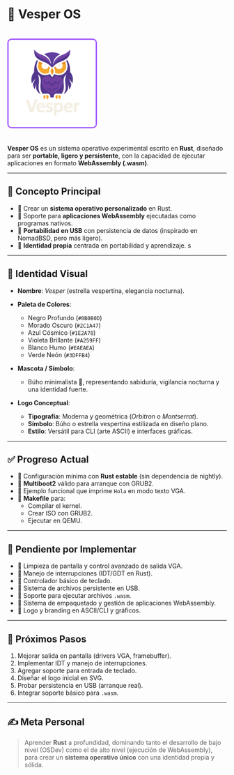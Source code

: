 # 🌌 Vesper OS

<img src="assets/vesper_pet_Nox.png" alt="Nox, el búho minimalista de Vesper OS" style="max-width: 200px; border: 3px solid #A259FF; border-radius: 10px; margin: 20px auto;" />

**Vesper OS** es un sistema operativo experimental escrito en **Rust**, diseñado para ser **portable, ligero y persistente**, con la capacidad de ejecutar aplicaciones en formato **WebAssembly (.wasm)**.

---

## 🚀 Concepto Principal

- 🦉 Crear un **sistema operativo personalizado** en Rust.
- 🦉 Soporte para **aplicaciones WebAssembly** ejecutadas como programas nativos.
- 🦉 **Portabilidad en USB** con persistencia de datos (inspirado en NomadBSD, pero más ligero).
- 🦉 **Identidad propia** centrada en portabilidad y aprendizaje.
s
---

## 🎨 Identidad Visual

- **Nombre**: <i>Vesper</i> (estrella vespertina, elegancia nocturna).
- **Paleta de Colores**:
    - Negro Profundo (`#0B0B0D`)
    - Morado Oscuro (`#2C1A47`)
    - Azul Cósmico (`#1E2A78`)
    - Violeta Brillante (`#A259FF`)
    - Blanco Humo (`#EAEAEA`)
    - Verde Neón (`#3DFFB4`)

- **Mascota / Símbolo**:  
  - Búho minimalista 🦉, representando sabiduría, vigilancia nocturna y una identidad fuerte.

- **Logo Conceptual**:
  - **Tipografía**: Moderna y geométrica (<i>Orbitron</i> o <i>Montserrat</i>).
  - **Símbolo**: Búho o estrella vespertina estilizada en diseño plano.
  - **Estilo**: Versátil para CLI (arte ASCII) e interfaces gráficas.

---

## ✅ Progreso Actual

- 🦉 Configuración mínima con **Rust estable** (sin dependencia de nightly).
- 🦉 **Multiboot2** válido para arranque con GRUB2.
- 🦉 Ejemplo funcional que imprime `Hola` en modo texto VGA.
- 🦉 **Makefile** para:
    - Compilar el kernel.
    - Crear ISO con GRUB2.
    - Ejecutar en QEMU.

---

## 🔧 Pendiente por Implementar

- 🦉 Limpieza de pantalla y control avanzado de salida VGA.
- 🦉 Manejo de interrupciones (IDT/GDT en Rust).
- 🦉 Controlador básico de teclado.
- 🦉 Sistema de archivos persistente en USB.
- 🦉 Soporte para ejecutar archivos `.wasm`.
- 🦉 Sistema de empaquetado y gestión de aplicaciones WebAssembly.
- 🦉 Logo y branding en ASCII/CLI y gráficos.

---

## 🎯 Próximos Pasos

1. Mejorar salida en pantalla (drivers VGA, framebuffer).
2. Implementar IDT y manejo de interrupciones.
3. Agregar soporte para entrada de teclado.
4. Diseñar el logo inicial en SVG.
5. Probar persistencia en USB (arranque real).
6. Integrar soporte básico para `.wasm`.

---

## ✍️ Meta Personal

> Aprender **Rust** a profundidad, dominando tanto el desarrollo de bajo nivel (OSDev) como el de alto nivel (ejecución de WebAssembly), para crear un **sistema operativo único** con una identidad propia y sólida.